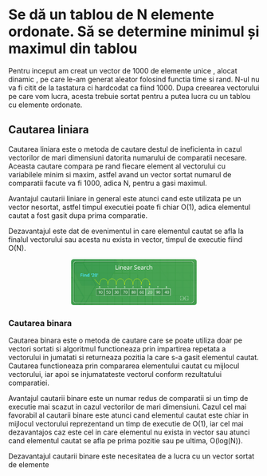 <!DOCTYPE html>
<html>
<style>.center {
  display: block;
  margin:0 auto;
  width: 50%;
}
</style>
<body>
<h1>Se dă un tablou de N elemente ordonate. Să se determine minimul și maximul din tablou</h1>
<p> Pentru inceput am creat un vector de 1000 de elemente unice , alocat dinamic , pe care le-am generat 
aleator folosind functia time si rand. N-ul nu va fi citit de la tastatura ci hardcodat ca fiind 1000.
    Dupa creearea vectorului pe care vom lucra, acesta trebuie sortat pentru a putea lucra cu un tablou
cu elemente ordonate.</p>
<h2>Cautarea liniara</h2>
<p>Cautarea liniara este o metoda de cautare destul de ineficienta in cazul vectorilor de mari dimensiuni datorita numarului de comparatii necesare. Aceasta cautare compara pe rand fiecare element al vectorului cu variabilele minim si maxim, astfel avand un vector sortat numarul de comparatii facute va fi 1000, adica N, pentru a gasi maximul.</p>
<p>Avantajul cautarii liniare in general este atunci cand este utilizata pe un vector nesortat, astfel timpul executiei poate fi chiar
O(1), adica elementul cautat a fost gasit dupa prima comparatie.</p>
<p> Dezavantajul este dat de evenimentul in care elementul cautat se afla la finalul vectorului sau acesta nu exista in vector, timpul de executie fiind O(N).</p>
<!--<img src="Assets\Linear-Search.png" width="1000">-->
<div class="center">
<img src="Assets\Linear-Search.png">
</div>

<h3>Cautarea binara</h3>
<p>Cautarea binara este o metoda de cautare care se poate utiliza doar pe vectori sortati si algoritmul functioneaza prin impartirea repetata a vectorului in jumatati si returneaza pozitia la care s-a gasit elementul cautat. Cautarea functioneaza prin compararea elementului cautat cu mijlocul vectorului, iar apoi se injumatateste vectorul conform rezultatului comparatiei.</p>
<p>Avantajul cautarii binare este un numar redus de comparatii si un timp de executie mai scazut in cazul vectorilor de mari dimensiuni.
Cazul cel mai favorabil al cautarii binare este atunci cand elementul cautat este chiar in mijlocul vectorului reprezentand un timp de executie de O(1), iar cel mai dezavantajos caz este cel in care elementul nu exista in vector sau atunci cand elementul cautat se afla pe prima pozitie sau pe ultima, O(log(N)).</p>
<p>Dezavantajul cautarii binare este necesitatea de a lucra cu un vector sortat de elemente</p>
</body>
</html>
 


      
